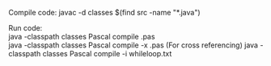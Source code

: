Compile code: javac -d classes $(find src -name "*.java")

Run code: \
java -classpath classes Pascal compile <filename>.pas \
java -classpath classes Pascal compile -x <filename>.pas (For cross referencing)
java -classpath classes Pascal compile -i whileloop.txt